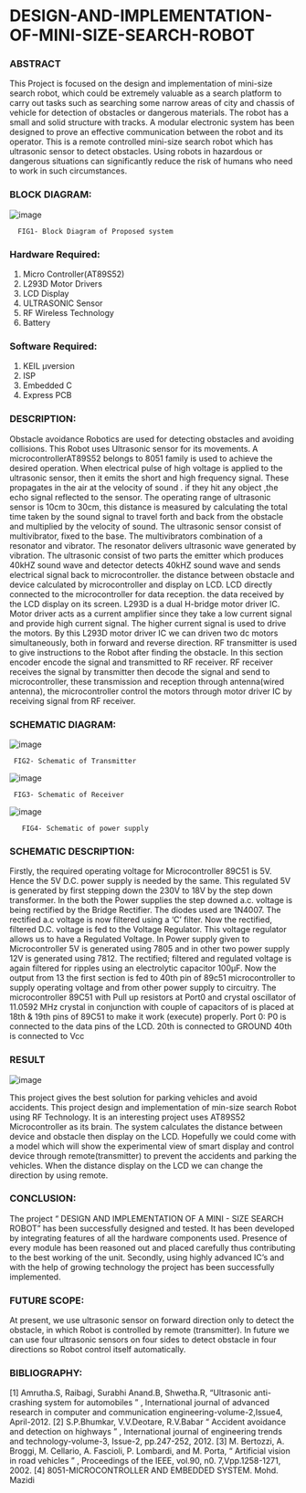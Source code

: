 # DESIGN-AND-IMPLEMENTATION-OF-MINI-SIZE-SEARCH-ROBOT

### ABSTRACT
This Project is focused on the design and implementation of mini-size search robot, which could be extremely valuable as a search platform to carry out tasks such as searching some narrow areas of city and chassis of vehicle for detection of obstacles or dangerous materials. The robot has a small and solid structure with tracks. A modular electronic system has been designed to prove an effective communication between the robot and its operator. This is a remote controlled mini-size search robot which has ultrasonic sensor to detect obstacles. Using robots in hazardous or dangerous situations can significantly reduce the risk of humans who need to work in such circumstances. 

### BLOCK DIAGRAM:

![image](https://user-images.githubusercontent.com/82579490/121232612-68eb1180-c8af-11eb-8c3c-6cc967c6674e.png)

      FIG1- Block Diagram of Proposed system
 
### Hardware Required:
1.	Micro Controller(AT89S52)
2.	L293D Motor Drivers
3.	 LCD Display
4.	ULTRASONIC Sensor
5.	RF Wireless Technology
6.	Battery
### Software Required:
1.	KEIL µversion
2.	ISP
3.	Embedded C
4.	Express PCB

### DESCRIPTION:
Obstacle avoidance Robotics are used for detecting obstacles and avoiding
collisions. This Robot uses Ultrasonic sensor for its movements. A
microcontrollerAT89S52 belongs to 8051 family is used to achieve the desired
operation. When electrical pulse of high voltage is applied to the ultrasonic sensor,
then it emits the short and high frequency signal. These propagates in the air at the
velocity of sound . if they hit any object ,the echo signal reflected to the sensor. The
operating range of ultrasonic sensor is 10cm to 30cm, this distance is measured by
calculating the total time taken by the sound signal to travel forth and back from the
obstacle and multiplied by the velocity of sound. The ultrasonic sensor consist of
multivibrator, fixed to the base. The multivibrators combination of a resonator and
vibrator. The resonator delivers ultrasonic wave generated by vibration. The
ultrasonic consist of two parts the emitter which produces 40kHZ sound wave and
detector detects 40kHZ sound wave and sends electrical signal back to
microcontroller. the distance between obstacle and device calculated by
microcontroller and display on LCD. LCD directly connected to the microcontroller
for data reception. the data received by the LCD display on its screen. L293D is a
dual H-bridge motor driver IC. Motor driver acts as a current amplifier since they take
a low current signal and provide high current signal. The higher current signal is used
to drive the motors. By this L293D motor driver IC we can driven two dc motors
simultaneously, both in forward and reverse direction. RF transmitter is used to give
instructions to the Robot after finding the obstacle. In this section encoder encode
the signal and transmitted to RF receiver. RF receiver receives the signal by
transmitter then decode the signal and send to microcontroller, these transmission
and reception through antenna(wired antenna), the microcontroller control the
motors through motor driver IC by receiving signal from RF receiver.

### SCHEMATIC DIAGRAM:

![image](https://user-images.githubusercontent.com/82579490/121233318-2d047c00-c8b0-11eb-97d3-b8d649000e67.png)

     FIG2- Schematic of Transmitter
     
  ![image](https://user-images.githubusercontent.com/82579490/121233508-54f3df80-c8b0-11eb-8cc6-c46d4850ba4b.png)
 
     FIG3- Schematic of Receiver
     
  ![image](https://user-images.githubusercontent.com/82579490/121233676-7ce34300-c8b0-11eb-86de-e91c7787a51b.png)

       FIG4- Schematic of power supply
       
   ### SCHEMATIC DESCRIPTION:
   Firstly, the required operating voltage for Microcontroller 89C51 is 5V. Hence
the 5V D.C. power supply is needed by the same. This regulated 5V is generated by
first stepping down the 230V to 18V by the step down transformer.
In the both the Power supplies the step downed a.c. voltage is being rectified
by the Bridge Rectifier. The diodes used are 1N4007. The rectified a.c voltage is now
filtered using a ‘C’ filter. Now the rectified, filtered D.C. voltage is fed to the Voltage
Regulator. This voltage regulator allows us to have a Regulated Voltage. In Power
supply given to Microcontroller 5V is generated using 7805 and in other two power
supply 12V is generated using 7812. The rectified; filtered and regulated voltage is
again filtered for ripples using an electrolytic capacitor 100μF. Now the output from
13 the first section is fed to 40th
pin of 89c51 microcontroller to supply operating
voltage and from other power supply to circuitry.
The microcontroller 89C51 with Pull up resistors at Port0 and crystal
oscillator of 11.0592 MHz crystal in conjunction with couple of capacitors of is
placed at 18th
& 19th pins of 89C51 to make it work (execute) properly.
Port 0: P0 is connected to the data pins of the LCD.
20th is connected to GROUND
40th is connected to Vcc




### RESULT

![image](https://user-images.githubusercontent.com/82579490/121234347-3fcb8080-c8b1-11eb-90a2-08fe1a0a4f5f.png)

This project gives the best solution for parking vehicles and avoid accidents.
This project design and implementation of min-size search Robot using RF
Technology. It is an interesting project uses AT89S52 Microcontroller as its brain.
The system calculates the distance between device and obstacle then display on the
LCD.
Hopefully we could come with a model which will show the experimental view
of smart display and control device through remote(transmitter) to prevent the
accidents and parking the vehicles. When the distance display on the LCD we can
change the direction by using remote.

### CONCLUSION:
The project “ DESIGN AND IMPLEMENTATION OF A MINI - SIZE SEARCH
ROBOT” has been successfully designed and tested.
It has been developed by integrating features of all the hardware
components used. Presence of every module has been reasoned out and placed
carefully thus contributing to the best working of the unit.
Secondly, using highly advanced IC’s and with the help of growing
technology the project has been successfully implemented.

### FUTURE SCOPE:
At present, we use ultrasonic sensor on forward direction only to detect the
obstacle, in which Robot is controlled by remote (transmitter). In future we can use
four ultrasonic sensors on four sides to detect obstacle in four directions so Robot
control itself automatically.

### BIBLIOGRAPHY:
[1] Amrutha.S, Raibagi, Surabhi Anand.B, Shwetha.R, “Ultrasonic anti-crashing system
for automobiles ” , International journal of advanced research in computer and
communication engineering-volume-2,Issue4, April-2012.
[2] S.P.Bhumkar, V.V.Deotare, R.V.Babar “ Accident avoidance and detection on
highways ” , International journal of engineering trends and technology-volume-3,
Issue-2, pp.247-252, 2012.
[3] M. Bertozzi, A. Broggi, M. Cellario, A. Fascioli, P. Lombardi, and M. Porta,
“ Artificial vision in road vehicles ” , Proceedings of the IEEE, vol.90, n0.
7,Vpp.1258-1271, 2002.
[4] 8051-MICROCONTROLLER AND EMBEDDED SYSTEM.
Mohd. Mazidi
